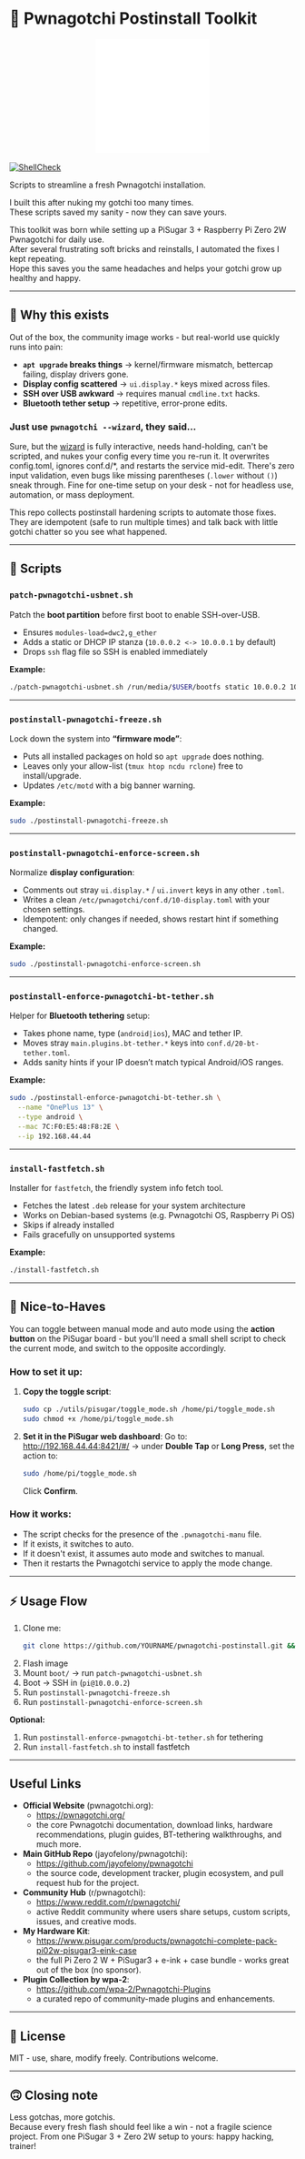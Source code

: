 # 🐾 Pwnagotchi Postinstall Toolkit

<p align="center">
  <img src="logo.svg" alt="Pwnagotchi Postinstall Toolkit logo" width="200"/>
</p>

[![ShellCheck](https://github.com/HugeFrog24/pwnagotchi-postinstall/actions/workflows/shellcheck.yml/badge.svg)](https://github.com/HugeFrog24/pwnagotchi-postinstall/actions/workflows/shellcheck.yml)

Scripts to streamline a fresh Pwnagotchi installation.

I built this after nuking my gotchi too many times.  
These scripts saved my sanity - now they can save yours.  

This toolkit was born while setting up a PiSugar 3 + Raspberry Pi Zero 2W Pwnagotchi for daily use.  
After several frustrating soft bricks and reinstalls, I automated the fixes I kept repeating.  
Hope this saves you the same headaches and helps your gotchi grow up healthy and happy.

---

## 🚨 Why this exists

Out of the box, the community image works - but real-world use quickly runs into pain:

- **`apt upgrade` breaks things** → kernel/firmware mismatch, bettercap failing, display drivers gone.
- **Display config scattered** → `ui.display.*` keys mixed across files.
- **SSH over USB awkward** → requires manual `cmdline.txt` hacks.
- **Bluetooth tether setup** → repetitive, error-prone edits.

### Just use `pwnagotchi --wizard`, they said…
Sure, but the [wizard](https://github.com/jayofelony/pwnagotchi/blob/noai/pwnagotchi/cli.py) is fully interactive, needs hand-holding, can't be scripted, and nukes your config every time you re-run it. It overwrites config.toml, ignores conf.d/*, and restarts the service mid-edit. There's zero input validation, even bugs like missing parentheses (`.lower` without `()`) sneak through. Fine for one-time setup on your desk - not for headless use, automation, or mass deployment.

This repo collects postinstall hardening scripts to automate those fixes.
They are idempotent (safe to run multiple times) and talk back with little gotchi chatter so you see what happened.

---

## 📂 Scripts

### `patch-pwnagotchi-usbnet.sh`
Patch the **boot partition** before first boot to enable SSH-over-USB.

- Ensures `modules-load=dwc2,g_ether`
- Adds a static or DHCP IP stanza (`10.0.0.2 <-> 10.0.0.1` by default)
- Drops `ssh` flag file so SSH is enabled immediately  

**Example:**
```bash
./patch-pwnagotchi-usbnet.sh /run/media/$USER/bootfs static 10.0.0.2 10.0.0.1 255.255.255.0 pwnagotchi
````

---

### `postinstall-pwnagotchi-freeze.sh`

Lock down the system into **“firmware mode”**:

* Puts all installed packages on hold so `apt upgrade` does nothing.
* Leaves only your allow-list (`tmux htop ncdu rclone`) free to install/upgrade.
* Updates `/etc/motd` with a big banner warning.

**Example:**

```bash
sudo ./postinstall-pwnagotchi-freeze.sh
```

---

### `postinstall-pwnagotchi-enforce-screen.sh`

Normalize **display configuration**:

* Comments out stray `ui.display.*` / `ui.invert` keys in any other `.toml`.
* Writes a clean `/etc/pwnagotchi/conf.d/10-display.toml` with your chosen settings.
* Idempotent: only changes if needed, shows restart hint if something changed.

**Example:**

```bash
sudo ./postinstall-pwnagotchi-enforce-screen.sh
```

---

### `postinstall-enforce-pwnagotchi-bt-tether.sh`

Helper for **Bluetooth tethering** setup:

* Takes phone name, type (`android|ios`), MAC and tether IP.
* Moves stray `main.plugins.bt-tether.*` keys into `conf.d/20-bt-tether.toml`.
* Adds sanity hints if your IP doesn’t match typical Android/iOS ranges.

**Example:**

```bash
sudo ./postinstall-enforce-pwnagotchi-bt-tether.sh \
  --name "OnePlus 13" \
  --type android \
  --mac 7C:F0:E5:48:F8:2E \
  --ip 192.168.44.44
```

---

### `install-fastfetch.sh`

Installer for `fastfetch`, the friendly system info fetch tool.

* Fetches the latest `.deb` release for your system architecture
* Works on Debian-based systems (e.g. Pwnagotchi OS, Raspberry Pi OS)
* Skips if already installed
* Fails gracefully on unsupported systems

**Example:**
```bash
./install-fastfetch.sh
```

---

## 🎯 Nice-to-Haves

You can toggle between manual mode and auto mode using the **action button** on the PiSugar board - but you'll need a small shell script to check the current mode, and switch to the opposite accordingly.

### How to set it up:

1. **Copy the toggle script**:
   ```bash
   sudo cp ./utils/pisugar/toggle_mode.sh /home/pi/toggle_mode.sh
   sudo chmod +x /home/pi/toggle_mode.sh
   ```

2. **Set it in the PiSugar web dashboard**:
   Go to: http://192.168.44.44:8421/#/ → under **Double Tap** or **Long Press**, set the action to:
   ```bash
   sudo /home/pi/toggle_mode.sh
   ```
   Click **Confirm**.

### How it works:
* The script checks for the presence of the `.pwnagotchi-manu` file.
* If it exists, it switches to auto.
* If it doesn't exist, it assumes auto mode and switches to manual.
* Then it restarts the Pwnagotchi service to apply the mode change.

---

## ⚡ Usage Flow

1. Clone me:
   ```bash
   git clone https://github.com/YOURNAME/pwnagotchi-postinstall.git && cd pwnagotchi-postinstall
   ```
1. Flash image
2. Mount `boot/` → run `patch-pwnagotchi-usbnet.sh`
3. Boot → SSH in (`pi@10.0.0.2`)
4. Run `postinstall-pwnagotchi-freeze.sh`
5. Run `postinstall-pwnagotchi-enforce-screen.sh`

**Optional:**  
1. Run `postinstall-enforce-pwnagotchi-bt-tether.sh` for tethering
2. Run `install-fastfetch.sh` to install fastfetch

---

## Useful Links

* **Official Website** (pwnagotchi.org):
   * https://pwnagotchi.org/
   * the core Pwnagotchi documentation, download links, hardware recommendations, plugin guides, BT-tethering walkthroughs, and much more.
* **Main GitHub Repo** (jayofelony/pwnagotchi):
   * https://github.com/jayofelony/pwnagotchi
   * the source code, development tracker, plugin ecosystem, and pull request hub for the project.
* **Community Hub** (r/pwnagotchi):
   * https://www.reddit.com/r/pwnagotchi/
   * active Reddit community where users share setups, custom scripts, issues, and creative mods.
* **My Hardware Kit**:
   * https://www.pisugar.com/products/pwnagotchi-complete-pack-pi02w-pisugar3-eink-case
   * the full Pi Zero 2 W + PiSugar3 + e-ink + case bundle - works great out of the box (no sponsor).
* **Plugin Collection by wpa-2**:
   * https://github.com/wpa-2/Pwnagotchi-Plugins
   * a curated repo of community-made plugins and enhancements.

---

## 📝 License

MIT - use, share, modify freely. Contributions welcome.

---

## 🙃 Closing note

Less gotchas, more gotchis.  
Because every fresh flash should feel like a win - not a fragile science project.
From one PiSugar 3 + Zero 2W setup to yours: happy hacking, trainer!
